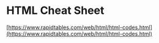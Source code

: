 # HTML Cheat Sheet

[https://www.rapidtables.com/web/html/html-codes.html](https://www.rapidtables.com/web/html/html-codes.html)
<!--stackedit_data:
eyJoaXN0b3J5IjpbLTIxODc3ODg3NV19
-->